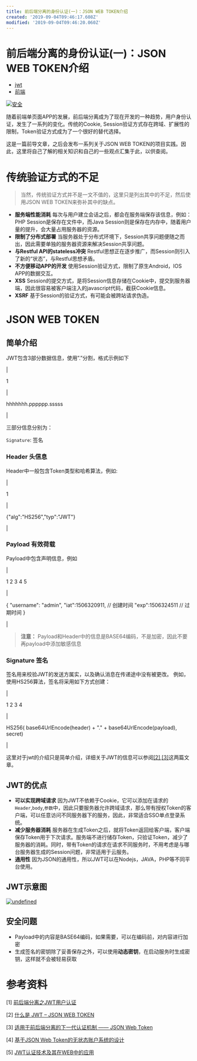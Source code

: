 ```yaml
---
title: 前后端分离的身份认证(一)：JSON WEB TOKEN介绍
created: '2019-09-04T09:46:17.608Z'
modified: '2019-09-04T09:46:20.060Z'
---
```


# 前后端分离的身份认证(一)：JSON WEB TOKEN介绍

*   [jwt](https://mrxf.github.io/tags/jwt/)
*   [前端](https://mrxf.github.io/tags/%E5%89%8D%E7%AB%AF/)

[![](http://cdn.thisjs.com/blog/software-720x380.jpg "安全")](http://cdn.thisjs.com/blog/software-720x380.jpg "安全")

随着前端单页面APP的发展，前后端分离成为了现在开发的一种趋势，用户身份认证，发生了一系列的变化。传统的Cookie, Session验证方式存在跨域、扩展性的限制，Token验证方式成为了一个很好的替代选择。

这是一篇前导文章，之后会发布一系列关于JSON WEB TOKEN的项目实践。因此，这里将自己了解的相关知识和自己的一些观点汇集于此，以供查阅。

# [](#传统验证方式的不足 "传统验证方式的不足")传统验证方式的不足

> 当然，传统验证方式并不是一文不值的，这里只是列出其中的不足，然后使用JSON WEB TOKEN来弥补其中的缺点。

*   **服务端性能消耗** 每次与用户建立会话之后，都会在服务端保存该信息，例如：PHP Session是保存在文件中，而Java Session则是保存在内存中，随着用户量的提升，会大量占用服务器的资源。
*   **限制了分布式部署** 当服务器处于分布式环境下，Session共享问题便随之而出，因此需要单独的服务器资源来解决Session共享问题。
*   **与Restful API的stateless冲突** Restful思想正在逐步推广，而Session则引入了新的“状态”，与Restful思想矛盾。
*   **不方便移动APP的开发** 使用Session验证方式，限制了原生Android，IOS APP的数据交互。
*   **XSS** Session的提交方式，是将Session信息存储在Cookie中，提交到服务器端，因此很容易被客户端注入的javascript代码，截获Cookie信息。
*   **XSRF** 基于Session的验证方式，有可能会被跨站请求伪造。

# [](#JSON-WEB-TOKEN "JSON WEB TOKEN")JSON WEB TOKEN

## [](#简单介绍 "简单介绍")简单介绍

JWT包含3部分数据信息，使用”.”分割，格式示例如下

|

1

 |

hhhhhhh.pppppp.sssss

 |

三部分信息分别为：

`Signature`: 签名

### [](#Header-头信息 "Header 头信息")Header 头信息

Header中一般包含Token类型和哈希算法，例如:

|

1

 |

{"alg":"HS256","typ":"JWT"}

 |

### [](#Payload-有效荷载 "Payload 有效荷载")Payload 有效荷载

Payload中包含声明信息，例如

|

1
2
3
4
5

 |

{
 "username": "admin",
 "iat":1506320911,  // 创建时间
 "exp":1506324511  // 过期时间
}

 |

> **注意：** Payload和Header中的信息是BASE64编码，不是加密，因此不要再payload中添加敏感信息

### [](#Signature-签名 "Signature 签名")Signature 签名

签名用来校验JWT的发送方属实，以及确认消息在传递途中没有被更改。
例如，使用HS256算法，签名将采用如下方式创建：

|

1
2
3
4

 |

HS256(
 base64UrlEncode(header) + "." +
 base64UrlEncode(payload),
 secret)

 |

这里对于jwt的介绍只是简单介绍，详细关于JWT的信息可以参阅[\[2\]](http://www.jianshu.com/p/576dbf44b2ae),[\[3\]](https://github.com/smilingsun/blog/issues/1)这两篇文章。

## [](#JWT的优点 "JWT的优点")JWT的优点

*   **可以实现跨域请求** 因为JWT不依赖于Cookie，它可以添加在请求的`Header`,`body`,`参数`中，因此只要服务器允许跨域请求，那么带有授权Token的客户端，可以任意访问不同服务器下的服务，因此，非常适合SSO单点登录系统。
*   **减少服务器消耗** 服务器在生成Token之后，就将Token返回给客户端，客户端保存Token用于下次请求。服务端不进行储存Token，只验证Token，减少了服务器的消耗。同时，带有Token的请求在请求不同服务时，不用考虑是与哪台服务器生成的Session问题，非常适用于云服务。
*   **通用性** 因为JSON的通用性，所以JWT可以在Nodejs，JAVA，PHP等不同平台使用。

## [](#JWT示意图 "JWT示意图")JWT示意图

[![](http://www.plantuml.com/plantuml/svg/IqmkoIzIU3vbnREExLosjWel-hO_xPyMaf-TcgTWQyi5aL3GjLDuDgVtQTV2fpDNM2aydxdxwTwfN70HDEcNgtfUh6-4A7goV-6pnlKmOsnqaTMzs3_bwUnvOAkWolBoIr8LSbBJIgmKdkoV-tJj3B1aJDxJZWtFvgnvEcS3o8LFzku76eVVXKztB7koemkivlqUe6ksFzlOv1ZWIS39OFNutFfiwePdlUi0 "undefined")](http://www.plantuml.com/plantuml/svg/IqmkoIzIU3vbnREExLosjWel-hO_xPyMaf-TcgTWQyi5aL3GjLDuDgVtQTV2fpDNM2aydxdxwTwfN70HDEcNgtfUh6-4A7goV-6pnlKmOsnqaTMzs3_bwUnvOAkWolBoIr8LSbBJIgmKdkoV-tJj3B1aJDxJZWtFvgnvEcS3o8LFzku76eVVXKztB7koemkivlqUe6ksFzlOv1ZWIS39OFNutFfiwePdlUi0 "undefined")

## [](#安全问题 "安全问题")安全问题

*   Payload中的内容是BASE64编码，如果需要，可以在编码前，对内容进行加密
*   生成签名的密钥除了妥善保存之外，可以使用**动态密钥**，在启动服务时生成密钥，这样就不会被轻易获取

# [](#参考资料 "参考资料")参考资料

\[1\] [前后端分离之JWT用户认证](http://lion1ou.win/2017/01/18/?hmsr=toutiao.io&utm_medium=toutiao.io&utm_source=toutiao.io)

\[2\] [什么是 JWT – JSON WEB TOKEN](http://www.jianshu.com/p/576dbf44b2ae)

\[3\] [适用于前后端分离的下一代认证机制 —— JSON Web Token](https://github.com/smilingsun/blog/issues/1)

\[4\] [基于JSON Web Token的无状态账户系统的设计](http://kns.cnki.net/KCMS/detail/detail.aspx?dbcode=CJFQ&dbname=CJFDLAST2016&filename=XDJS201616018)

\[5\] [JWT认证技术及其在WEB中的应用](http://kns.cnki.net/KCMS/detail/detail.aspx?dbcode=CJFQ&dbname=CJFDLAST2016&filename=SZJT201602087)

